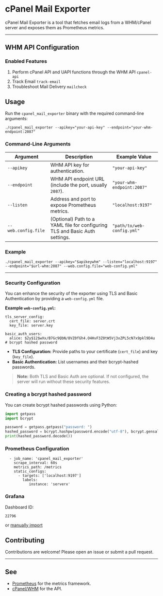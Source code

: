 # cPanel Mail Exporter

cPanel Mail Exporter is a tool that fetches email logs from a WHM/cPanel server and exposes them as Prometheus metrics.

---

## WHM API Configuration

### Enabled Features

1. Perform cPanel API and UAPI functions through the WHM API `cpanel-api`
1. Track Email `track-email`
1. Troubleshoot Mail Delivery `mailcheck`

## Usage

Run the `cpanel_mail_exporter` binary with the required command-line arguments:

```
./cpanel_mail_exporter --apikey="your-api-key" --endpoint="your-whm-endpoint:2087"
```

### Command-Line Arguments

| Argument            | Description                                                                 | Example Value                  |
|---------------------|-----------------------------------------------------------------------------|--------------------------------|
| `--apikey`          | WHM API key for authentication.                                             | `"your-api-key"`               |
| `--endpoint`        | WHM API endpoint URL (include the port, usually `2087`).                    | `"your-whm-endpoint:2087"`     |
| `--listen`          | Address and port to expose Prometheus metrics.                              | `"localhost:9197"`             |
| `--web.config.file` | (Optional) Path to a YAML file for configuring TLS and Basic Auth settings. | `"path/to/web-config.yml"`     |

### Example

```
./cpanel_mail_exporter --apikey="$apikeywhm" --listen="localhost:9197" --endpoint="$url-whm:2087" --web.config.file="web-config.yml"
```

---

### Security Configuration

You can enhance the security of the exporter using TLS and Basic Authentication by providing a `web-config.yml` file.

**Example `web-config.yml`:**

```
tls_server_config:
  cert_file: server.crt
  key_file: server.key

basic_auth_users:
  alice: $2y$12$wXx/B7Gc9QbN/8VZ0fGh4.O4HvF3Z0tW5Vj3xZPL5cN7x9pkl9D4u  # bcrypt hashed password
```

- **TLS Configuration:** Provide paths to your certificate (`cert_file`) and key (`key_file`).
- **Basic Authentication:** List usernames and their bcrypt-hashed passwords.

> **Note:** Both TLS and Basic Auth are optional. If not configured, the server will run without these security features.

### Creating a bcrypt hashed password

You can create bcrypt hashed passwords using Python:

```python
import getpass
import bcrypt

password = getpass.getpass("password: ")
hashed_password = bcrypt.hashpw(password.encode("utf-8"), bcrypt.gensalt())
print(hashed_password.decode())

```

### Prometheus Configuration

```
  - job_name: 'cpanel_mail_exporter'
    scrape_interval: 60s
    metrics_path: /metrics
    static_configs:
      - targets: ['localhost:9197']
        labels:
           instance: 'serverx'
```


### Grafana
Dashboard ID:
```
22796
```
or [manually import](grafana/cpanel_mail_exporter.json)

## Contributing

Contributions are welcome! Please open an issue or submit a pull request.

---


## See

- [Prometheus](https://prometheus.io/) for the metrics framework.
- [cPanel/WHM](https://api.docs.cpanel.net/) for the API.

